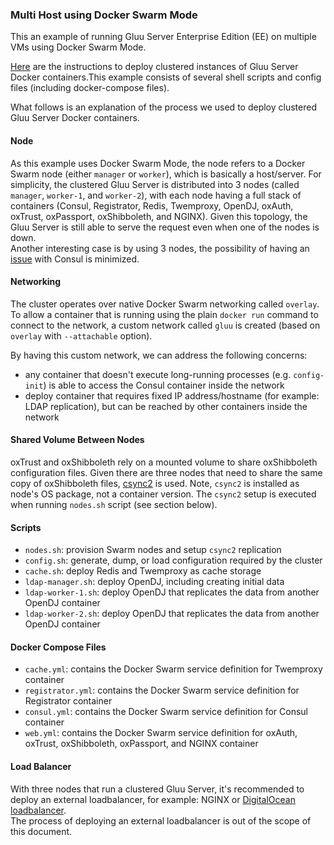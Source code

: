 ### Multi Host using Docker Swarm Mode

This an example of running Gluu Server Enterprise Edition (EE) on multiple VMs using Docker Swarm Mode.

[Here](https://github.com/GluuFederation/enterprise-edition/tree/3.1.6/examples/multi-hosts) are the instructions to deploy clustered instances of Gluu Server Docker containers.This example consists of several shell scripts and config files (including docker-compose files).

What follows is an explanation of the process we used to deploy clustered Gluu Server Docker containers.

#### Node

As this example uses Docker Swarm Mode, the node refers to a Docker Swarm node (either `manager` or `worker`), which is basically a host/server. For simplicity, the clustered Gluu Server is distributed into 3 nodes (called `manager`, `worker-1`, and `worker-2`), with each node having a full stack of containers (Consul, Registrator, Redis, Twemproxy, OpenDJ, oxAuth, oxTrust, oxPassport, oxShibboleth, and NGINX).
Given this topology, the Gluu Server is still able to serve the request even when one of the nodes is down.  
Another interesting case is by using 3 nodes, the possibility of having an [issue](https://github.com/GluuFederation/gluu-docker/issues/34) with Consul is minimized.

#### Networking

The cluster operates over native Docker Swarm networking called `overlay`.
To allow a container that is running using the plain `docker run` command to connect to the network, a custom network called `gluu` is created (based on `overlay` with `--attachable` option).

By having this custom network, we can address the following concerns:

- any container that doesn't execute long-running processes (e.g. `config-init`) is able to access the Consul container inside the network
- deploy container that requires fixed IP address/hostname (for example: LDAP replication), but can be reached by other containers inside the network

#### Shared Volume Between Nodes

oxTrust and oxShibboleth rely on a mounted volume to share oxShibboleth configuration files. Given there are three nodes that need to share the same copy of oxShibboleth files, [csync2](http://oss.linbit.com/csync2/) is used. Note, `csync2` is installed as node's OS package, not a container version. The `csync2` setup is executed when running `nodes.sh` script (see section below).

#### Scripts

- `nodes.sh`: provision Swarm nodes and setup `csync2` replication
- `config.sh`: generate, dump, or load configuration required by the cluster
- `cache.sh`: deploy Redis and Twemproxy as cache storage
- `ldap-manager.sh`: deploy OpenDJ, including creating initial data
- `ldap-worker-1.sh`: deploy OpenDJ that replicates the data from another OpenDJ container
- `ldap-worker-2.sh`: deploy OpenDJ that replicates the data from another OpenDJ container

#### Docker Compose Files

- `cache.yml`: contains the Docker Swarm service definition for Twemproxy container
- `registrator.yml`: contains the Docker Swarm service definition for Registrator container
- `consul.yml`: contains the Docker Swarm service definition for Consul container
- `web.yml`: contains the Docker Swarm service definition for oxAuth, oxTrust, oxShibboleth, oxPassport, and NGINX container

#### Load Balancer

With three nodes that run a clustered Gluu Server, it's recommended to deploy an external loadbalancer, for example: NGINX or [DigitalOcean loadbalancer](https://www.digitalocean.com/products/load-balancer/).  
The process of deploying an external loadbalancer is out of the scope of this document.
